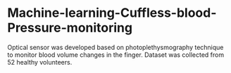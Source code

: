 # Machine-learning-Cuffless-blood-Pressure-monitoring
Optical sensor was developed based on photoplethysmography technique to monitor blood volume changes in the finger. 
Dataset was collected from 52 healthy volunteers.
